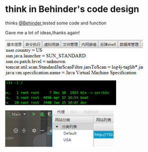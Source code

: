 
# think in Behinder's code design

thinks [@Behinder](https://github.com/rebeyond/Behinder),tested some code and function

Gave me a lot of ideas,thanks again!

![1-1.png](img/1-1.png)

![1-2.png](img/1-2.png)

![1-3.png](img/1-3.png)


